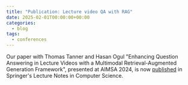 ```yaml
---
title: "Publication: Lecture video QA with RAG"
date: 2025-02-01T00:00:00+00:00
categories:
  - blog
tags:
  - conferences
---
```


Our paper with Thomas Tanner and Hasan Ogul "Enhancing Question Answering in Lecture Videos with a Multimodal Retrieval-Augmented Generation Framework", presented at AIMSA 2024, is now [published](https://doi.org/10.1007/978-3-031-81542-3_15) in Springer's Lecture Notes in Computer Science.